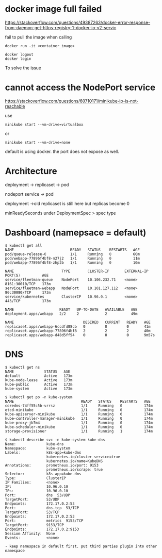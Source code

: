 # docker image full failed

https://stackoverflow.com/questions/49387263/docker-error-response-from-daemon-get-https-registry-1-docker-io-v2-servic

fail to pull the image when calling
```
docker run -it <container_image>
```

```
docker logout
docker login
```
To solve the issue

# cannot access the NodePort service

https://stackoverflow.com/questions/60710171/minikube-ip-is-not-reachable

use
```
minikube start --vm-drive=virtualbox
```
or 
```
minikube start --vm-drive=none
```

default is using docker. the port does not expose as well.

# Architecture

deployment -> replicaset -> pod

nodeport service -> pod

deployment ->old replicaset is still here but replicas become 0

minReadySeconds under DeploymentSpec > spec type

# Dashboard (namepsace = default)

```
$ kubectl get all
NAME                          READY   STATUS    RESTARTS   AGE
pod/queue-release-0           1/1     Running   0          60m
pod/webapp-77896f4bf8-m27j2   1/1     Running   0          11m
pod/webapp-77896f4bf8-zhp2b   1/1     Running   0          10m

NAME                      TYPE        CLUSTER-IP       EXTERNAL-IP   PORT(S)          AGE
service/fleetman-queue    NodePort    10.106.232.71    <none>        8161:30010/TCP   173m
service/fleetman-webapp   NodePort    10.101.127.112   <none>        80:30080/TCP     173m
service/kubernetes        ClusterIP   10.96.0.1        <none>        443/TCP          173m

NAME                     READY   UP-TO-DATE   AVAILABLE   AGE
deployment.apps/webapp   2/2     2            2           49m

NAME                                DESIRED   CURRENT   READY   AGE
replicaset.apps/webapp-6ccdfd88cb   0         0         0       41m
replicaset.apps/webapp-77896f4bf8   2         2         2       40m
replicaset.apps/webapp-d48d5ff54    0         0         0       9m57s
```

# DNS

```
$ kubectl get ns
NAME              STATUS   AGE
default           Active   173m
kube-node-lease   Active   173m
kube-public       Active   173m
kube-system       Active   173m

$ kubectl get po -n kube-system
NAME                               READY   STATUS    RESTARTS   AGE
coredns-74ff55c5b-vrrsz            1/1     Running   0          174m
etcd-minikube                      1/1     Running   0          174m
kube-apiserver-minikube            1/1     Running   0          174m
kube-controller-manager-minikube   1/1     Running   0          174m
kube-proxy-jb7m4                   1/1     Running   0          174m
kube-scheduler-minikube            1/1     Running   0          174m
storage-provisioner                1/1     Running   1          174m
```

```
$ kubectl describe svc -n kube-system kube-dns
Name:              kube-dns
Namespace:         kube-system
Labels:            k8s-app=kube-dns
                   kubernetes.io/cluster-service=true
                   kubernetes.io/name=KubeDNS
Annotations:       prometheus.io/port: 9153
                   prometheus.io/scrape: true
Selector:          k8s-app=kube-dns
Type:              ClusterIP
IP Families:       <none>
IP:                10.96.0.10
IPs:               10.96.0.10
Port:              dns  53/UDP
TargetPort:        53/UDP
Endpoints:         172.17.0.2:53
Port:              dns-tcp  53/TCP
TargetPort:        53/TCP
Endpoints:         172.17.0.2:53
Port:              metrics  9153/TCP
TargetPort:        9153/TCP
Endpoints:         172.17.0.2:9153
Session Affinity:  None
Events:            <none>
 
- keep namespace in default first, put third parties plugin into other namespace
```
